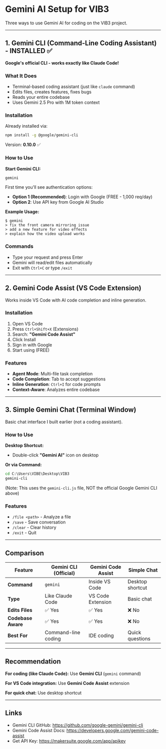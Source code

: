 # Gemini AI Setup for VIB3

Three ways to use Gemini AI for coding on the VIB3 project.

---

## 1. Gemini CLI (Command-Line Coding Assistant) - INSTALLED ✅

**Google's official CLI - works exactly like Claude Code!**

### What It Does
- Terminal-based coding assistant (just like `claude` command)
- Edits files, creates features, fixes bugs
- Reads your entire codebase
- Uses Gemini 2.5 Pro with 1M token context

### Installation
Already installed via:
```bash
npm install -g @google/gemini-cli
```

Version: **0.10.0** ✅

### How to Use

**Start Gemini CLI:**
```cmd
gemini
```

First time you'll see authentication options:
- **Option 1 (Recommended)**: Login with Google (FREE - 1,000 req/day)
- **Option 2**: Use API key from Google AI Studio

**Example Usage:**
```
$ gemini
> fix the front camera mirroring issue
> add a new feature for video effects
> explain how the video upload works
```

### Commands
- Type your request and press Enter
- Gemini will read/edit files automatically
- Exit with `Ctrl+C` or type `/exit`

---

## 2. Gemini Code Assist (VS Code Extension)

Works inside VS Code with AI code completion and inline generation.

### Installation

1. Open VS Code
2. Press `Ctrl+Shift+X` (Extensions)
3. Search: **"Gemini Code Assist"**
4. Click Install
5. Sign in with Google
6. Start using (FREE)

### Features

- **Agent Mode**: Multi-file task completion
- **Code Completion**: Tab to accept suggestions
- **Inline Generation**: `Ctrl+I` for code prompts
- **Context-Aware**: Analyzes entire codebase

---

## 3. Simple Gemini Chat (Terminal Window)

Basic chat interface I built earlier (not a coding assistant).

### How to Use

**Desktop Shortcut:**
- Double-click **"Gemini AI"** icon on desktop

**Or via Command:**
```cmd
cd C:\Users\VIBE\Desktop\VIB3
gemini-cli
```
(Note: This uses the `gemini-cli.js` file, NOT the official Google Gemini CLI above)

### Features
- `/file <path>` - Analyze a file
- `/save` - Save conversation
- `/clear` - Clear history
- `/exit` - Quit

---

## Comparison

| Feature | Gemini CLI (Official) | Gemini Code Assist | Simple Chat |
|---------|----------------------|-------------------|-------------|
| **Command** | `gemini` | Inside VS Code | Desktop shortcut |
| **Type** | Like Claude Code | VS Code Extension | Basic chat |
| **Edits Files** | ✅ Yes | ✅ Yes | ❌ No |
| **Codebase Aware** | ✅ Yes | ✅ Yes | ❌ No |
| **Best For** | Command-line coding | IDE coding | Quick questions |

---

## Recommendation

**For coding (like Claude Code):** Use **Gemini CLI** (`gemini` command)

**For VS Code integration:** Use **Gemini Code Assist** extension

**For quick chat:** Use desktop shortcut

---

## Links

- Gemini CLI GitHub: https://github.com/google-gemini/gemini-cli
- Gemini Code Assist Docs: https://developers.google.com/gemini-code-assist
- Get API Key: https://makersuite.google.com/app/apikey
